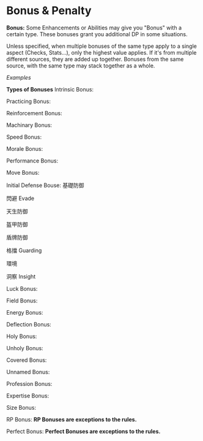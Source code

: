 # Bonus & Penalty

**Bonus:**
Some Enhancements or Abilities may give you "Bonus" with a certain type. These bonuses grant you additional DP in some situations.

Unless specified, when multiple bonuses of the same type apply to a single aspect (Checks, Stats...), only the highest value applies. If it's from multiple different sources, they are added up together. 
Bonuses from the same source, with the same type may stack together as a whole.

*Examples*






**Types of Bonuses**
Intrinsic Bonus:

Practicing Bonus:

Reinforcement Bonus:

Machinary Bonus:

Speed Bonus:

Morale Bonus:

Performance Bonus:

Move Bonus:

Initial Defense Bouse: 基礎防御

閃避 Evade

天生防御

盔甲防御

盾牌防御

格擋 Guarding

環境

洞察 Insight

Luck Bonus:

Field Bonus:

Energy Bonus:

Deflection Bonus:

Holy Bonus:

Unholy Bonus:

Covered Bonus:

Unnamed Bonus:

Profession Bonus:

Expertise Bonus:

Size Bonus:

RP Bonus:
**RP Bonuses are exceptions to the rules.**

Perfect Bonus:
**Perfect Bonuses are exceptions to the rules.**